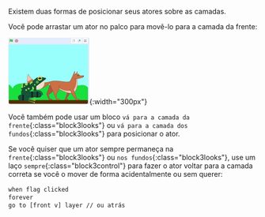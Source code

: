 Existem duas formas de posicionar seus atores sobre as camadas.

Você pode arrastar um ator no palco para movê-lo para a camada da frente:

![Arrastar um ator no palco para movê-lo para frente, em seguida, arrastar outro ator para movê-lo para frente do outro ator.](images/drag-sprite-change-layers.gif){:width="300px"}

Você também pode usar um bloco `vá para a camada da frente`{:class="block3looks"} ou `vá para a camada dos fundos`{:class="block3looks"} para posicionar o ator.

Se você quiser que um ator sempre permaneça na `frente`{:class="block3looks"} ou `nos fundos`{:class="block3looks"}, use um laço `sempre`{:class="block3control"} para fazer o ator voltar para a camada correta se você o mover de forma acidentalmente ou sem querer:

```blocks3
when flag clicked
forever
go to [front v] layer // ou atrás
```
